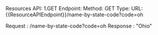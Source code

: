 Resources API:
1.GET
Endpoint: 
    Method: GET
    Type:
    URL: {{ResourceAPIEndpoint}}/name-by-state-code?code=oh

Request : /name-by-state-code?code=oh
Response :  "Ohio"